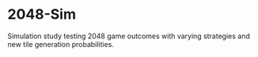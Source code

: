 # 2048-Sim
Simulation study testing 2048 game outcomes with varying strategies and new tile generation probabilities.
